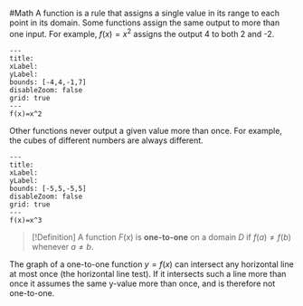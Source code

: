 #Math
A function is a rule that assigns a single value in its range to each point in its domain. Some functions assign the same output to more than one input. For example, $f(x)=x^2$ assigns the output 4 to both 2 and -2. 

```functionplot
---
title: 
xLabel: 
yLabel: 
bounds: [-4,4,-1,7]
disableZoom: false
grid: true
---
f(x)=x^2
```

Other functions never output a given value more than once. For example, the cubes of different numbers are always different.

```functionplot
---
title: 
xLabel: 
yLabel: 
bounds: [-5,5,-5,5]
disableZoom: false
grid: true
---
f(x)=x^3
```

>[!Definition]
>A function $F(x)$ is **one-to-one** on a domain $D$ if $f(a)\ne f(b)$ whenever $a\ne b$.

The graph of a one-to-one function $y=f(x)$ can intersect any horizontal line at most once (the horizontal line test). If it intersects such a line more than once it assumes the same y-value more than once, and is therefore not one-to-one.